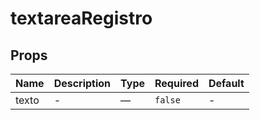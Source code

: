 # textareaRegistro

## Props

<!-- @vuese:textareaRegistro:props:start -->
|Name|Description|Type|Required|Default|
|---|---|---|---|---|
|texto|-|—|`false`|-|

<!-- @vuese:textareaRegistro:props:end -->


